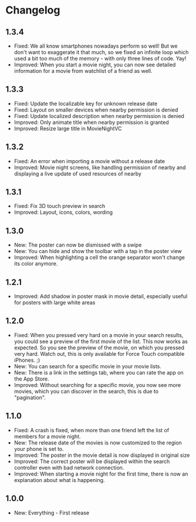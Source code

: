 # Changelog

## 1.3.4

* Fixed: We all know smartphones nowadays perform so well! But we don't want to exaggerate it that much, so we fixed an infinite loop which used a bit too much of the memory - with only three lines of code. Yay!
* Improved: When you start a movie night, you can now see detailed information for a movie from watchlist of a friend as well.

## 1.3.3

* Fixed: Update the localizable key for unknown release date
* Fixed: Layout on smaller devices when nearby permission is denied
* Fixed: Update localized description when nearby permission is denied
* Improved: Only animate title when nearby permission is granted
* Improved: Resize large title in MovieNightVC

## 1.3.2

* Fixed: An error when importing a movie without a release date 
* Improved: Movie night screens, like handling permission of nearby and displaying a live update of used resources of nearby

## 1.3.1

* Fixed: Fix 3D touch preview in search
* Improved: Layout, icons, colors, wording

## 1.3.0

* New: The poster can now be dismissed with a swipe
* New: You can hide and show the toolbar with a tap in the poster view
* Improved: When highlighting a cell the orange separator won't change its color anymore.

## 1.2.1 

* Improved: Add shadow in poster mask in movie detail, especially useful for posters with large white areas

## 1.2.0

* Fixed: When you pressed very hard on a movie in your search results, you could see a preview of the first movie of the list. This now works as expected. So you see the preview of the movie, on which you pressed very hard. Watch out, this is only available for Force Touch compatible iPhones. ;)
* New: You can search for a specific movie in your movie lists. 
* New: There is a link in the settings tab, where you can rate the app on the App Store.
* Improved: Without searching for a specific movie, you now see more movies, which you can discover in the search, this is due to "pagination".

## 1.1.0

* Fixed: A crash is fixed, when more than one friend left the list of members for a movie night.
* New: The release date of the movies is now customized to the region your phone is set to.
* Improved: The poster in the movie detail is now displayed in original size
* Improved: The correct poster will be displayed within the search controller even with bad network connection.
* Improved: When starting a movie night for the first time, there is now an explanation about what is happening.

## 1.0.0

* New: Everything - First release

